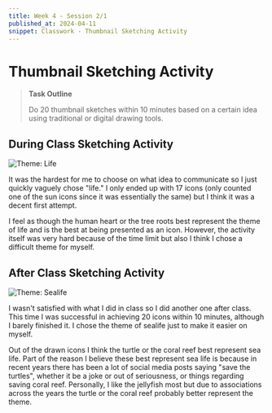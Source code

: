 ```yaml
---
title: Week 4 - Session 2/1
published_at: 2024-04-11
snippet: Classwork - Thumbnail Sketching Activity
---
```

# Thumbnail Sketching Activity
> **Task Outline**
>
> Do 20 thumbnail sketches within 10 minutes based on a certain idea using traditional or digital drawing tools. 

## During Class Sketching Activity
![Theme: Life](/W04/4_1class.JPG)

It was the hardest for me to choose on what idea to communicate so I just quickly vaguely chose "life." I only ended up with 17 icons (only counted one of the sun icons since it was essentially the same) but I think it was a decent first attempt. 

I feel as though the human heart or the tree roots best represent the theme of life and is the best at being presented as an icon. However, the activity itself was very hard because of the time limit but also I think I chose a difficult theme for myself.

## After Class Sketching Activity
![Theme: Sealife](W04/4_2afterclass.JPG)

I wasn't satisfied with what I did in class so I did another one after class. This time I was successful in achieving 20 icons within 10 minutes, although I barely finished it. I chose the theme of sealife just to make it easier on myself. 

Out of the drawn icons I think the turtle or the coral reef best represent sea life. Part of the reason I believe these best represent sea life is because in recent years there has been a lot of social media posts saying "save the turtles", whether it be a joke or out of seriousness, or things regarding saving coral reef. Personally, I like the jellyfish most but due to associations across the years the turtle or the coral reef probably better represent the theme.
